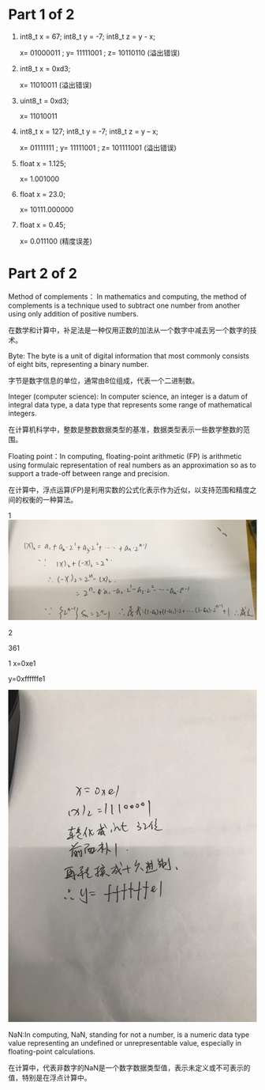 # Part 1 of 2
1) int8_t x = 67;  int8_t y = -7;   int8_t z = y - x;

   x= 01000011 ; y= 11111001 ; z= 10110110 (溢出错误)

2) int8_t x = 0xd3; 

   x= 11010011 (溢出错误)

3) uint8_t = 0xd3; 

   x= 11010011

4) int8_t x = 127;  int8_t y = -7;   int8_t z = y – x;

   x= 01111111 ; y= 11111001 ; z= 101111001 (溢出错误)

5) float x = 1.125; 

   x= 1.001000

6) float x = 23.0;

   x= 10111.000000

7) float x = 0.45;
 
   x= 0.011100 (精度误差)

# Part 2 of 2

Method of complements： In mathematics and computing, the method of complements is a technique used to subtract one number from another using only addition of positive numbers.

在数学和计算中，补足法是一种仅用正数的加法从一个数字中减去另一个数字的技术。

Byte: The byte is a unit of digital information that most commonly consists of eight bits, representing a binary number.

字节是数字信息的单位，通常由8位组成，代表一个二进制数。

Integer (computer science): In computer science, an integer is a datum of integral data type, a data type that represents some range of mathematical integers.

在计算机科学中，整数是整数数据类型的基准，数据类型表示一些数学整数的范围。

Floating point：In computing, floating-point arithmetic (FP) is arithmetic using formulaic representation of real numbers as an approximation so as to support a trade-off between range and precision. 

在计算中，浮点运算(FP)是利用实数的公式化表示作为近似，以支持范围和精度之间的权衡的一种算法。

1
![](images/证明1.jpg)

2

361

1
x=0xe1

y=0xffffffe1

![](images/2.jpg)


NaN:In computing, NaN, standing for not a number, is a numeric data type value representing an undefined or unrepresentable value, especially in floating-point calculations. 

在计算中，代表非数字的NaN是一个数字数据类型值，表示未定义或不可表示的值，特别是在浮点计算中。
